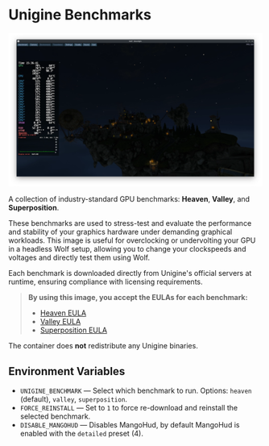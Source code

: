 # Unigine Benchmarks

![Unigine Benchmarks screenshot](assets/screenshot.png)

A collection of industry-standard GPU benchmarks: **Heaven**, **Valley**, and **Superposition**.

These benchmarks are used to stress-test and evaluate the performance and stability of your graphics hardware under demanding graphical workloads. This image is useful for overclocking or undervolting your GPU in a headless Wolf setup, allowing you to change your clockspeeds and voltages and directly test them using Wolf.

Each benchmark is downloaded directly from Unigine's official servers at runtime, ensuring compliance with licensing requirements.

> **By using this image, you accept the EULAs for each benchmark:**
> - [Heaven EULA](https://benchmark.unigine.com/policies/heaven-eula)
> - [Valley EULA](https://benchmark.unigine.com/policies/valley-eula)
> - [Superposition EULA](https://benchmark.unigine.com/policies/superposition-eula)

The container does **not** redistribute any Unigine binaries.

## Environment Variables

- `UNIGINE_BENCHMARK` — Select which benchmark to run. Options: `heaven` (default), `valley`, `superposition`.
- `FORCE_REINSTALL` — Set to `1` to force re-download and reinstall the selected benchmark.
- `DISABLE_MANGOHUD` — Disables MangoHud, by default MangoHud is enabled with the `detailed` preset (4).
